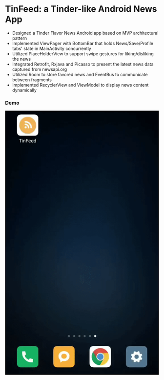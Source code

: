 # TinFeed: a Tinder-like Android News App
* Designed a Tinder Flavor News Android app based on MVP architectural pattern
* Implemented ViewPager with BottomBar that holds News/Save/Profile tabs' state in MainActivity concurrently
* Utilized PlaceHolderView to support swipe gestures for liking/disliking the news
* Integrated Retrofit, Rxjava and Picasso to present the latest news data captured from newsapi.org
* Utilized Room to store favored news and EventBus to communicate between fragments
* Implemented RecyclerView and ViewModel to display news content dynamically

### Demo
<p align="center"><img src="TinFeed_demo.gif"></p>
